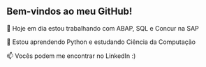 ## Bem-vindos ao meu GitHub!

🔭 Hoje em dia estou trabalhando com ABAP, SQL e Concur na SAP

🌱 Estou aprendendo Python e estudando Ciência da Computação

📫 Vocês podem me encontrar no LinkedIn :)
<!--
**fraga500/fraga500** is a ✨ _special_ ✨ repository because its `README.md` (this file) appears on your GitHub profile.

Here are some ideas to get you started:

- 🔭 I’m currently working on ...
- 🌱 I’m currently learning ...
- 👯 I’m looking to collaborate on ...
- 🤔 I’m looking for help with ...
- 💬 Ask me about ...
- 📫 How to reach me: ...
- 😄 Pronouns: ...
- ⚡ Fun fact: ...
-->
